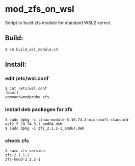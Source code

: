 # mod_zfs_on_wsl
Script to build zfs module for standard WSL2 kernel.

## Build:
```
$ sh build_wsl_module.sh
```

## Install:

### edit /etc/wsl.conf
```
$ cat /etc/wsl.conf
[boot]
command=modprobe zfs
```

### install deb packages for zfs
```
$ sudo dpkg -i linux-module-5.10.74.3-microsoft-standard-wsl2_5.10.74.3-1_amd64.deb
$ sudo dpkg -i zfs_2.1.1-1_amd64.deb
```

### check zfs
```
$ suzo zfs version
zfs-2.1.1-1
zfs-kmod-2.1.1-1
```
